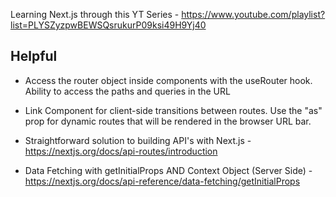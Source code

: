 Learning Next.js through this YT Series - https://www.youtube.com/playlist?list=PLYSZyzpwBEWSQsrukurP09ksi49H9Yj40

## Helpful

- Access the router object inside components with the useRouter hook. Ability to access the paths and queries in the URL

- Link Component for client-side transitions between routes. Use the "as" prop for dynamic routes that will be rendered in the browser URL bar.

- Straightforward solution to building API's with Next.js - https://nextjs.org/docs/api-routes/introduction

- Data Fetching with getInitialProps AND Context Object (Server Side) - https://nextjs.org/docs/api-reference/data-fetching/getInitialProps
